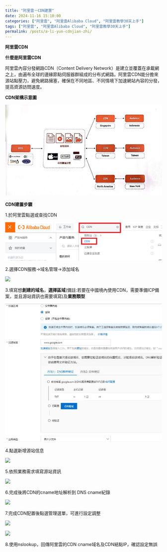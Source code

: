 ```yaml
---
title: "阿里雲－CDN建置"
date: 2024-11-16 15:10:00
categories: ["阿里雲", "阿里雲Alibaba Cloud", "阿里雲教學30天上手"]
tags: ["阿里雲", "阿里雲Alibaba Cloud", "阿里雲教學30天上手"]
permalink: /posts/a-li-yun-cdnjian-zhi/
---
```

**阿里雲CDN**

**什麼是阿里雲CDN**

阿里雲內容分發網路CDN（Content Delivery Network）是建立並覆蓋在承載網之上，由遍布全球的邊緣節點伺服器群組成的分布式網路。阿里雲CDN能分擔來源站點壓力，避免網路擁塞，確保在不同地區、不同情境下加速網站內容的分發，提高資源訪問速度。

**CDN架構示意圖**

[![](/assets/images/download_device_resize_jpg_v2.jpeg)](https://blogger.googleusercontent.com/img/b/R29vZ2xl/AVvXsEgilrKeiEOzKFYBh8PNQfUd3i3e7ahO1-WC3gakECf-yYYccrAaMynoMHE2-ebbIg5W70EcW0eVe1DGHGTqj13VKCMEQWpZkubdqmN3oOV5GkKQl2vVNRmL4Dmf7v3BfSLCIEtn1Lw-0UkhCvi3rkzhNZ83SKlaA4EUk1u7o_UfvmqfE6EgIGn1enmaJhQ/s1000/download_device_resize_jpg_v2.jpeg)

**CDN建置步驟**

1.於阿里雲點選或查找CDN

[![](/assets/images/001.png)](https://blogger.googleusercontent.com/img/b/R29vZ2xl/AVvXsEgawQs_6ZQPFvTnonAdZhSUm8TQ-OdURv3JeNjOJeBtRIWGtGvYd_bnplSaeGAqlZMayEl6L6NsG3ZTL3V3RexgluZTPOHtggx_hZIP8ynAj0v5zDLVHiaAyLTgHrJ0AV00zngTCwsMYERPeHq3nFvLoFZ2pyiz8bBAfn36VBZ9FzehqI6Kx2vDrvvQIME/s729/001.png)

2.選擇CDN服務→域名管理→添加域名  

[![](https://blogger.googleusercontent.com/img/a/AVvXsEhFagoJmf-fsvaHuwhkUaa6CXVsidhnRI1F_niSpc503kFR93ylR_0Aohu6FNGXW0EZfX835kNb6ORYFxpDb0r1WxMM2efjhRq-8NG9t1A8zLf9N5sNdxHaRtw0nwbQaWpDaxW9Ji8aJ1S77igvQki24TnVSpVSxSGcXALUfeKvmbopDMdUkon38pYiKtg=s16000)](https://blogger.googleusercontent.com/img/a/AVvXsEhFagoJmf-fsvaHuwhkUaa6CXVsidhnRI1F_niSpc503kFR93ylR_0Aohu6FNGXW0EZfX835kNb6ORYFxpDb0r1WxMM2efjhRq-8NG9t1A8zLf9N5sNdxHaRtw0nwbQaWpDaxW9Ji8aJ1S77igvQki24TnVSpVSxSGcXALUfeKvmbopDMdUkon38pYiKtg)

3.填寫想**創建的域名**，**選擇區域**(備註:若要在中國境內使用CDN，需要準備ICP備案，並且源站資訊也需要填寫)及**業務類型**

[![](/assets/images/003.jpg)](https://blogger.googleusercontent.com/img/b/R29vZ2xl/AVvXsEg46fcOXvdxRkTRS66SwZnSr-tvVQuaNSP6yiqLgRLafoQv8zDvDzcUh9xkuD0WAOVvQ8rC7vxpm1jjGvTPsSywpTibraEHnst4nKIHfwoDLIStSW8RakanYOAIhSe0sWjwCGkQiT3Z39OJHSdyrzr4xPmKrgccGHEXu8rnaitt-zHmzop7FYAIjXNkjIE/s786/003.jpg)

4.點選新增源站信息

[![](https://blogger.googleusercontent.com/img/a/AVvXsEhhERe_6y3k9DygnbHGNyAQNDqx_mFRRhn5kqP9VdBcdpeX-_vEJMM2Q7fmuPR-j87PTrBeMpSCZv8dn56q7oXapPrE2FDuIbfSQs6lamr6zDJU3kQ0TFbVJDtHq0XLXB31cqh4ySkwj42sxXI213kD5kAZRrIdnQSVzQX_AMEIyB0eu1aRE6Y8gI8I-Fw=s16000)](https://blogger.googleusercontent.com/img/a/AVvXsEhhERe_6y3k9DygnbHGNyAQNDqx_mFRRhn5kqP9VdBcdpeX-_vEJMM2Q7fmuPR-j87PTrBeMpSCZv8dn56q7oXapPrE2FDuIbfSQs6lamr6zDJU3kQ0TFbVJDtHq0XLXB31cqh4ySkwj42sxXI213kD5kAZRrIdnQSVzQX_AMEIyB0eu1aRE6Y8gI8I-Fw)

5.依照業務需求填寫源站資訊

[![](https://blogger.googleusercontent.com/img/a/AVvXsEhTK98rIgTaA36U0xwuP-v6jl8y1QZWIwGvtrGSU-W4jKCvVilkhuxK_yQmDOK-s-DO8H_MyIQCb0AGyzerGJNiWgkBHT3IBZnKsBYjqc8BX-FISgvYKQsyX-ri-TofE4vvA11eqY18xhbzxe5nxEgGyy-kcOtV-xKZAfTbHvqs-95FcuJUBDFlmyPE41c=s16000)](https://blogger.googleusercontent.com/img/a/AVvXsEhTK98rIgTaA36U0xwuP-v6jl8y1QZWIwGvtrGSU-W4jKCvVilkhuxK_yQmDOK-s-DO8H_MyIQCb0AGyzerGJNiWgkBHT3IBZnKsBYjqc8BX-FISgvYKQsyX-ri-TofE4vvA11eqY18xhbzxe5nxEgGyy-kcOtV-xKZAfTbHvqs-95FcuJUBDFlmyPE41c)

6.完成後將CDN的cname地址解析到 DNS cname紀錄  

[![](https://blogger.googleusercontent.com/img/a/AVvXsEg3SOA72sYrjHz9gQls4UORYoHFa9yf7_TT1gWHEMXniJUUPUPSqoawlA4u-IpArud8HDvcQda4tkSHr3LCVUSJUQnT2AC4aWNyueiGLsHKahkfBANfqCiWGRvDrYQeWIHUAXY4EmYcGVQ-EP55cBWbTFED35tGaVqYThhYx2xXv-NVc6jqsKKaWL2VPzQ=s16000)](https://blogger.googleusercontent.com/img/a/AVvXsEg3SOA72sYrjHz9gQls4UORYoHFa9yf7_TT1gWHEMXniJUUPUPSqoawlA4u-IpArud8HDvcQda4tkSHr3LCVUSJUQnT2AC4aWNyueiGLsHKahkfBANfqCiWGRvDrYQeWIHUAXY4EmYcGVQ-EP55cBWbTFED35tGaVqYThhYx2xXv-NVc6jqsKKaWL2VPzQ)

7.完成CDN配置後點選管理選單，可進行設定調整

[![](https://blogger.googleusercontent.com/img/a/AVvXsEiwKbeIKLS5YizvaoroO0XDWXe1cp0e9BNnHu7i_hNViIpdSs8S3Z-C5j9zwmjK3hTlsQ6CUeL9_NLXWnHPFjn-6RIEbS6qaL_dv5wILuLmUpyB00YsGc5boM_ngvHql7oPG6ib-mb-ecfBKNDK9gy6HaM_9zYwdtS9T3NBzVnuUNCztswim1VydmraQ0E=s16000)](https://blogger.googleusercontent.com/img/a/AVvXsEiwKbeIKLS5YizvaoroO0XDWXe1cp0e9BNnHu7i_hNViIpdSs8S3Z-C5j9zwmjK3hTlsQ6CUeL9_NLXWnHPFjn-6RIEbS6qaL_dv5wILuLmUpyB00YsGc5boM_ngvHql7oPG6ib-mb-ecfBKNDK9gy6HaM_9zYwdtS9T3NBzVnuUNCztswim1VydmraQ0E)

[![](https://blogger.googleusercontent.com/img/a/AVvXsEgnmkaDIgz4HBhoLFO6J-bh_NKYaxUUR446M2yD5hJsmQBOBrk_Zd0DtidzAyDGcPMllSGdUDeq6uYTt9IEbYKEjhkJJC8-hfpcx_4mA__FID8sCkNdvz83bjCrCFBXaDvr04V68ESMr5KPH0fRUVQD2nMRD6ay4-TwcIZ5VQ0soLzVfRv6gO8dHv8Em44=s16000)](https://blogger.googleusercontent.com/img/a/AVvXsEgnmkaDIgz4HBhoLFO6J-bh_NKYaxUUR446M2yD5hJsmQBOBrk_Zd0DtidzAyDGcPMllSGdUDeq6uYTt9IEbYKEjhkJJC8-hfpcx_4mA__FID8sCkNdvz83bjCrCFBXaDvr04V68ESMr5KPH0fRUVQD2nMRD6ay4-TwcIZ5VQ0soLzVfRv6gO8dHv8Em44)

8.使用nslookup，回傳阿里雲的CDN cname域名及CDN結點IP，確認設定無誤
